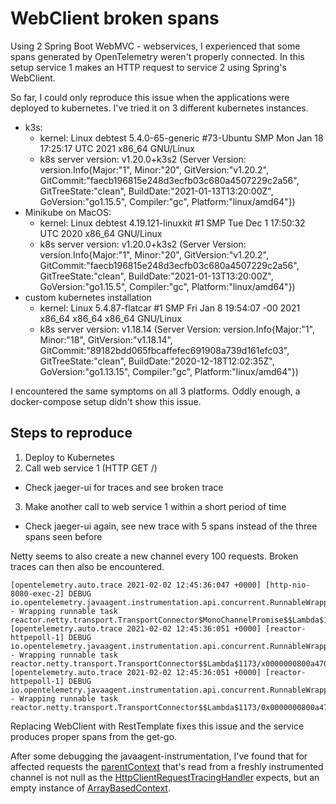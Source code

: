# WebClient broken spans

Using 2 Spring Boot WebMVC - webservices, I experienced that some spans generated by OpenTelemetry weren't properly connected.
In this setup service 1 makes an HTTP request to service 2 using Spring's WebClient.

So far, I could only reproduce this issue when the applications were deployed to kubernetes.
I've tried it on 3 different kubernetes instances.
- k3s:
  - kernel: Linux debtest 5.4.0-65-generic #73-Ubuntu SMP Mon Jan 18 17:25:17 UTC 2021 x86_64 GNU/Linux
  - k8s server version: v1.20.0+k3s2 (Server Version: version.Info{Major:"1", Minor:"20", GitVersion:"v1.20.2", GitCommit:"faecb196815e248d3ecfb03c680a4507229c2a56", GitTreeState:"clean", BuildDate:"2021-01-13T13:20:00Z", GoVersion:"go1.15.5", Compiler:"gc", Platform:"linux/amd64"})
- Minikube on MacOS:
  - kernel: Linux debtest 4.19.121-linuxkit #1 SMP Tue Dec 1 17:50:32 UTC 2020 x86_64 GNU/Linux
  - k8s server version: v1.20.0+k3s2 (Server Version: version.Info{Major:"1", Minor:"20", GitVersion:"v1.20.2", GitCommit:"faecb196815e248d3ecfb03c680a4507229c2a56", GitTreeState:"clean", BuildDate:"2021-01-13T13:20:00Z", GoVersion:"go1.15.5", Compiler:"gc", Platform:"linux/amd64"})
- custom kubernetes installation
  - kernel: Linux 5.4.87-flatcar #1 SMP Fri Jan 8 19:54:07 -00 2021 x86_64 x86_64 x86_64 GNU/Linux
  - k8s server version:  v1.18.14 (Server Version: version.Info{Major:"1", Minor:"18", GitVersion:"v1.18.14", GitCommit:"89182bdd065fbcaffefec691908a739d161efc03", GitTreeState:"clean", BuildDate:"2020-12-18T12:02:35Z", GoVersion:"go1.13.15", Compiler:"gc", Platform:"linux/amd64"})

I encountered the same symptoms on all 3 platforms.
Oddly enough, a docker-compose setup didn't show this issue.

## Steps to reproduce

1. Deploy to Kubernetes
2. Call web service 1 (HTTP GET /)
  - Check jaeger-ui for traces and see broken trace
3. Make another call to web service 1 within a short period of time
  - Check jaeger-ui again, see new trace with 5 spans instead of the three spans seen before

Netty seems to also create a new channel every 100 requests. Broken traces can then also be encountered.

```
[opentelemetry.auto.trace 2021-02-02 12:45:36:047 +0000] [http-nio-8080-exec-2] DEBUG io.opentelemetry.javaagent.instrumentation.api.concurrent.RunnableWrapper - Wrapping runnable task reactor.netty.transport.TransportConnector$MonoChannelPromise$$Lambda$1167/0x0000000800a14040@7af407fd
[opentelemetry.auto.trace 2021-02-02 12:45:36:051 +0000] [reactor-httpepoll-1] DEBUG io.opentelemetry.javaagent.instrumentation.api.concurrent.RunnableWrapper - Wrapping runnable task reactor.netty.transport.TransportConnector$$Lambda$1173/x0000000800a47040@17d34d93
[opentelemetry.auto.trace 2021-02-02 12:45:36:051 +0000] [reactor-httpepoll-1] DEBUG io.opentelemetry.javaagent.instrumentation.api.concurrent.RunnableWrapper - Wrapping runnable task reactor.netty.transport.TransportConnector$$Lambda$1173/0x0000000800a47040@17d34d93
```

Replacing WebClient with RestTemplate fixes this issue and the service produces proper spans from the get-go.

After some debugging the javaagent-instrumentation, I've found that for affected requests the [parentContext](https://github.com/open-telemetry/opentelemetry-java-instrumentation/blob/main/instrumentation/netty/netty-4.1/javaagent/src/main/java/io/opentelemetry/javaagent/instrumentation/netty/v4_1/client/HttpClientRequestTracingHandler.java#L28) that's read from a freshly instrumented channel is not null as the [HttpClientRequestTracingHandler](https://github.com/open-telemetry/opentelemetry-java-instrumentation/blob/main/instrumentation/netty/netty-4.1/javaagent/src/main/java/io/opentelemetry/javaagent/instrumentation/netty/v4_1/client/HttpClientRequestTracingHandler.java) expects, but an empty instance of [ArrayBasedContext](https://github.com/open-telemetry/opentelemetry-java/blob/main/api/context/src/main/java/io/opentelemetry/context/ArrayBasedContext.java).

